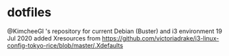 # dotfiles
@KimcheeGI 's repository for current Debian (Buster) and i3 environment
19 Jul 2020 added Xresources from https://github.com/victoriadrake/i3-linux-config-tokyo-rice/blob/master/.Xdefaults
